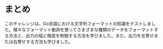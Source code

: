 # まとめ

このチャレンジは、Go言語における文字列フォーマットの知識をテストしました。様々なフォーマット動詞を使ってさまざまな種類のデータをフォーマットする方法と、出力の幅と精度を制御する方法を学びました。また、出力を左寄せまたは右寄せする方法も学びました。

